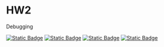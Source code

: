 # HW2
Debugging

[![Static Badge][python-badge]][python-url]
[![Static Badge][apache-badge]][apache-url]
[![Static Badge][linux-badge]][linux-url]
[![Static Badge][workflow-badge]][workflow-url]

[python-badge]:https://img.shields.io/badge/python-v13.3-green
[python-url]:https://docs.python.org/3.13/whatsnew/3.13.html

[apache-badge]:https://img.shields.io/badge/Apache_License-2.0-green
[apache-url]:https://www.apache.org/licenses/LICENSE-2.0

[linux-badge]:https://img.shields.io/badge/linux-6.10-green
[linux-url]:https://www.linux.org/

[workflow-badge]:https://github.com/SoftwareEngineering-HomeWork/HW2/actions/workflows/python-app.yml/badge.svg
[workflow-url]:https://github.com/SoftwareEngineering-HomeWork/HW2/actions
